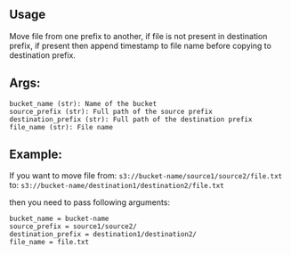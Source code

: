## Usage
Move file from one prefix to another, if file is not present in destination prefix, if present then append timestamp to file name before copying to destination prefix.

## Args:
```
bucket_name (str): Name of the bucket
source_prefix (str): Full path of the source prefix
destination_prefix (str): Full path of the destination prefix
file_name (str): File name
```

## Example:
If you want to move file 
from: `s3://bucket-name/source1/source2/file.txt`
to:   `s3://bucket-name/destination1/destination2/file.txt`

then you need to pass following arguments:
```
bucket_name = bucket-name
source_prefix = source1/source2/
destination_prefix = destination1/destination2/
file_name = file.txt
```